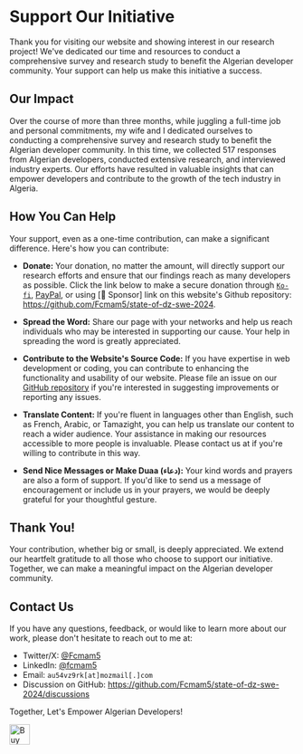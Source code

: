 # Support Our Initiative

Thank you for visiting our website and showing interest in our research project! We've dedicated our time and resources to conduct a comprehensive survey and research study to benefit the Algerian developer community. Your support can help us make this initiative a success.

## Our Impact

Over the course of more than three months, while juggling a full-time job and personal commitments, my wife and I dedicated ourselves to conducting a comprehensive survey and research study to benefit the Algerian developer community. In this time, we collected 517 responses from Algerian developers, conducted extensive research, and interviewed industry experts. Our efforts have resulted in valuable insights that can empower developers and contribute to the growth of the tech industry in Algeria.

## How You Can Help

Your support, even as a one-time contribution, can make a significant difference. Here's how you can contribute:

- **Donate:** Your donation, no matter the amount, will directly support our research efforts and ensure that our findings reach as many developers as possible. Click the link below to make a secure donation through [`Ko-fi`](https://ko-fi.com/fcmam5), [PayPal](https://www.paypal.com/donate/?hosted_button_id=HFAWPMCD3FVF6), or using [🩷 Sponsor] link on this website's Github repository: https://github.com/Fcmam5/state-of-dz-swe-2024.

- **Spread the Word:** Share our page with your networks and help us reach individuals who may be interested in supporting our cause. Your help in spreading the word is greatly appreciated.

- **Contribute to the Website's Source Code:** If you have expertise in web development or coding, you can contribute to enhancing the functionality and usability of our website. Please file an issue on our [GitHub repository](https://github.com/Fcmam5/state-of-dz-swe-2024) if you're interested in suggesting improvements or reporting any issues.


- **Translate Content:** If you're fluent in languages other than English, such as French, Arabic, or Tamazight, you can help us translate our content to reach a wider audience. Your assistance in making our resources accessible to more people is invaluable. Please contact us at if you're willing to contribute in this way.

- **Send Nice Messages or Make Duaa (دعاء):** Your kind words and prayers are also a form of support. If you'd like to send us a message of encouragement or include us in your prayers, we would be deeply grateful for your thoughtful gesture.

## Thank You!

Your contribution, whether big or small, is deeply appreciated. We extend our heartfelt gratitude to all those who choose to support our initiative. Together, we can make a meaningful impact on the Algerian developer community.

## Contact Us

If you have any questions, feedback, or would like to learn more about our work, please don't hesitate to reach out to me at:

- Twitter/X: [@Fcmam5](https://twitter.com/Fcmam5)
- LinkedIn: [@fcmam5](https://www.linkedin.com/in/fcmam5/)
- Email: `au54vz9rk[at]mozmail[.]com`
- Discussion on GitHub: https://github.com/Fcmam5/state-of-dz-swe-2024/discussions

Together, Let's Empower Algerian Developers!

<a href='https://ko-fi.com/D1D6V2Q0D' target='_blank'><img height='36'  src='https://storage.ko-fi.com/cdn/kofi4.png?v=3' alt='Buy Me a Coffee at ko-fi.com' /></a>

